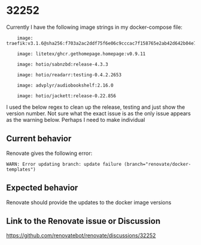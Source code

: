 # 32252

Currently I have the following image strings in my docker-compose file:
```
    image: traefik:v3.1.6@sha256:f703a2ac2ddf75f6e06c9cccac7f158765e2ab42d642b04e79e2e3d7355c2ddc

    image: litetex/ghcr.gethomepage.homepage:v0.9.11

    image: hotio/sabnzbd:release-4.3.3

    image: hotio/readarr:testing-0.4.2.2653

    image: advplyr/audiobookshelf:2.16.0

    image: hotio/jackett:release-0.22.856
```

I used the below regex to clean up the release, testing and just show the version number. Not sure what the exact issue is as the only issue appears as the warning below. Perhaps I need to make individual 
## Current behavior
Renovate gives the following error:

`WARN: Error updating branch: update failure (branch="renovate/docker-templates")`

## Expected behavior

Renovate should provide the updates to the docker image versions

## Link to the Renovate issue or Discussion

https://github.com/renovatebot/renovate/discussions/32252
